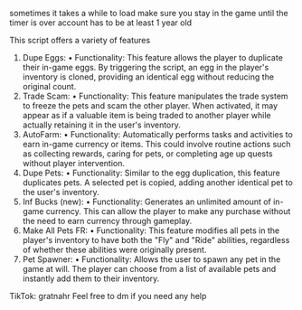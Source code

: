 sometimes it takes a while to load make sure you stay in the game until the timer is over
account has to be at least 1 year old 

This script offers a variety of features 
1. Dupe Eggs:
• Functionality: This feature allows the player to duplicate their in-game eggs.
By triggering the script, an egg in the player's inventory is cloned, providing an identical egg without reducing the original count.
2. Trade Scam:
• Functionality: This feature manipulates the trade system to freeze the pets and scam the other player. When activated, it may appear as if a valuable item is being traded to another player while actually retaining it in the user's inventory.
3. AutoFarm:
• Functionality: Automatically performs tasks and activities to earn in-game currency or items. This could involve routine actions such as collecting rewards, caring for pets, or completing age up quests without player intervention.
4. Dupe Pets:
• Functionality: Similar to the egg duplication, this feature duplicates pets. A selected pet is copied, adding another identical pet to the user's inventory.
5. Inf Bucks (new):
• Functionality: Generates an unlimited amount of in-game currency. This can allow the player to make any purchase without the need to earn currency through gameplay.
6. Make All Pets FR:
• Functionality: This feature modifies all pets in the player's inventory to have both the "Fly" and "Ride" abilities, regardless of whether these abilities were originally present.
7. Pet Spawner:
• Functionality: Allows the user to spawn any pet in the game at will. The player can choose from a list of available pets and instantly add them to their inventory.

TikTok: gratnahr
Feel free to dm if you need any help
